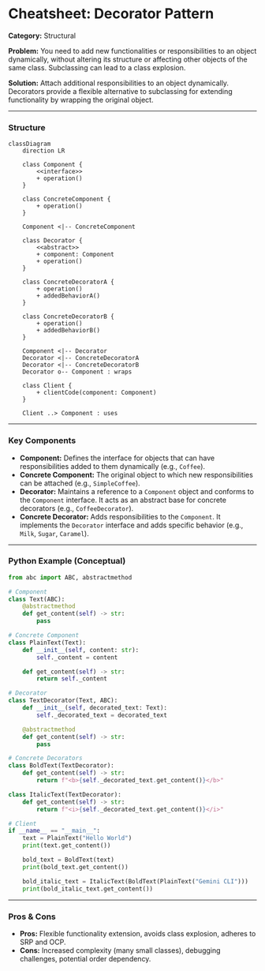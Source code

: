 
# Cheatsheet: Decorator Pattern

**Category:** Structural

**Problem:** You need to add new functionalities or responsibilities to an object dynamically, without altering its structure or affecting other objects of the same class. Subclassing can lead to a class explosion.

**Solution:** Attach additional responsibilities to an object dynamically. Decorators provide a flexible alternative to subclassing for extending functionality by wrapping the original object.

---

### Structure

```mermaid
classDiagram
    direction LR

    class Component {
        <<interface>>
        + operation()
    }

    class ConcreteComponent {
        + operation()
    }

    Component <|-- ConcreteComponent

    class Decorator {
        <<abstract>>
        + component: Component
        + operation()
    }

    class ConcreteDecoratorA {
        + operation()
        + addedBehaviorA()
    }

    class ConcreteDecoratorB {
        + operation()
        + addedBehaviorB()
    }

    Component <|-- Decorator
    Decorator <|-- ConcreteDecoratorA
    Decorator <|-- ConcreteDecoratorB
    Decorator o-- Component : wraps

    class Client {
        + clientCode(component: Component)
    }

    Client ..> Component : uses
```

---

### Key Components

-   **Component:** Defines the interface for objects that can have responsibilities added to them dynamically (e.g., `Coffee`).
-   **Concrete Component:** The original object to which new responsibilities can be attached (e.g., `SimpleCoffee`).
-   **Decorator:** Maintains a reference to a `Component` object and conforms to the `Component` interface. It acts as an abstract base for concrete decorators (e.g., `CoffeeDecorator`).
-   **Concrete Decorator:** Adds responsibilities to the `Component`. It implements the `Decorator` interface and adds specific behavior (e.g., `Milk`, `Sugar`, `Caramel`).

---

### Python Example (Conceptual)

```python
from abc import ABC, abstractmethod

# Component
class Text(ABC):
    @abstractmethod
    def get_content(self) -> str:
        pass

# Concrete Component
class PlainText(Text):
    def __init__(self, content: str):
        self._content = content

    def get_content(self) -> str:
        return self._content

# Decorator
class TextDecorator(Text, ABC):
    def __init__(self, decorated_text: Text):
        self._decorated_text = decorated_text

    @abstractmethod
    def get_content(self) -> str:
        pass

# Concrete Decorators
class BoldText(TextDecorator):
    def get_content(self) -> str:
        return f"<b>{self._decorated_text.get_content()}</b>"

class ItalicText(TextDecorator):
    def get_content(self) -> str:
        return f"<i>{self._decorated_text.get_content()}</i>"

# Client
if __name__ == "__main__":
    text = PlainText("Hello World")
    print(text.get_content())

    bold_text = BoldText(text)
    print(bold_text.get_content())

    bold_italic_text = ItalicText(BoldText(PlainText("Gemini CLI")))
    print(bold_italic_text.get_content())
```

---

### Pros & Cons

-   **Pros:** Flexible functionality extension, avoids class explosion, adheres to SRP and OCP.
-   **Cons:** Increased complexity (many small classes), debugging challenges, potential order dependency.
